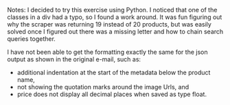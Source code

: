 Notes:
I decided to try this exercise using Python. I noticed that one of the classes in a div had a typo, so I found a work around. It was fun figuring out why the scraper was returning 19 instead of 20 products, but was easily solved once I figured out there was a missing letter and how to chain search queries together.

I have not been able to get the formatting exactly the same for the json output as shown in the original e-mail, such as:
* additional indentation at the start of the metadata below the product name,
* not showing the quotation marks around the image Urls, and
* price does not display all decimal places when saved as type float.